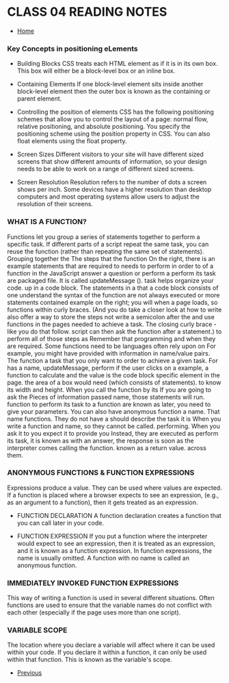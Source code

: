 # CLASS 04 READING NOTES

- [Home](https://seidomo.github.io/201-reading-notes/home) 

### Key Concepts in positioning eLements
* Building Blocks
CSS treats each HTML element as if it is in its own box. This box will either be a block-level box or an inline box.

* Containing Elements
If one block-level element sits inside another block-level element then the outer box is known as the containing or parent element.

* Controlling the position of elements
CSS has the following positioning schemes that allow you to control the layout of a page: normal flow, relative positioning, and absolute positioning. You specify the positioning scheme using the position property in CSS. You can also float elements using the float property.

* Screen Sizes 
Different visitors to your site will have different sized screens that show different amounts of information, so your design needs to be able to work on a range of different sized screens.

* Screen Resolution
Resolution refers to the number of dots a screen shows per inch. Some devices have a higher resolution than desktop computers and most operating systems allow users to adjust the resolution of their screens.

### WHAT IS A FUNCTION? 

Functions let you group a series of statements together to perform a specific task. If different parts of a script repeat the same task, you can reuse the function (rather than repeating the same set of statements). 
Grouping together the The steps that the function On the right, there is an example statements that are required to needs to perform in order to of a function in the JavaScript answer a question or perform a perform its task are packaged file. It is called updateMessage (). task helps organize your code. up in a code block. The statements in a that a code block consists of one understand the syntax of the function are not always executed or more statements contained example on the right; you will when a page loads, so functions within curly braces. (And you do take a closer look at how to write also offer a way to store the steps not write a semicolon after the and use functions in the pages needed to achieve a task. The closing curly brace - like you do that follow. script can then ask the function after a statement.) to perform all of those steps as Remember that programming and when they are required. Some functions need to be languages often rely upon on For example, you might have provided with information in name/value pairs. The function a task that you only want to order to achieve a given task. For has a name, updateMessage, perform if the user clicks on a example, a function to calculate and the value is the code block specific element in the page. the area of a box would need (which consists of statements). to know its width and height. When you call the function by its If you are going to ask the Pieces of information passed name, those statements will run. function to perform its task to a function are known as later, you need to give your parameters. You can also have anonymous function a name. That name functions. They do not have a should describe the task it is When you write a function and name, so they cannot be called. performing. When you ask it to you expect it to provide you Instead, they are executed as perform its task, it is known as with an answer, the response is soon as the interpreter comes calling the function. known as a return value. across them. 

### ANONYMOUS FUNCTIONS & FUNCTION EXPRESSIONS 

Expressions produce a value. They can be used where values are expected. If a function is placed where a browser expects to see an expression, (e.g., as an argument to a function), then it gets treated as an expression. 

* FUNCTION DECLARATION 
A function declaration creates a function that you can call later in your code.

* FUNCTION EXPRESSION 
If you put a function where the interpreter would expect to see an expression, then it is treated as an expression, and it is known as a function expression. In function expressions, the name is usually omitted. A function with no name is called an anonymous function.

### IMMEDIATELY INVOKED FUNCTION EXPRESSIONS 

This way of writing a function is used in several different situations. Often functions are used to ensure that the variable names do not conflict with each other (especially if the page uses more than one script). 

### VARIABLE SCOPE 

The location where you declare a variable will affect where it can be used within your code. If you declare it within a function, it can only be used within that function. This is known as the variable's scope. 


- [Previous](https://seidomo.github.io/201-reading-notes/class03) 
